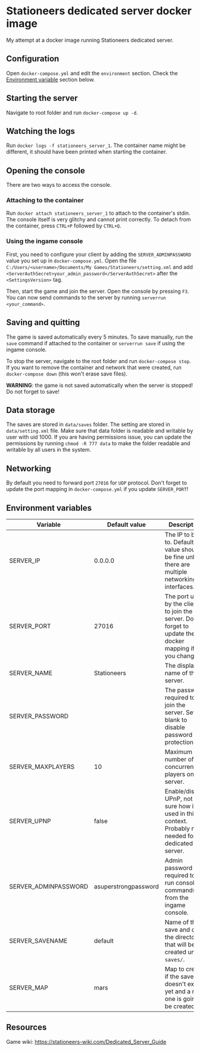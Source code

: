 # Stationeers dedicated server docker image
My attempt at a docker image running Stationeers dedicated server.

## Configuration
Open `docker-compose.yml` and edit the `environment` section. Check the [Environment variable](#environment-variables) section below.

## Starting the server
Navigate to root folder and run `docker-compose up -d`.

## Watching the logs
Run `docker logs -f stationeers_server_1`. The container name might be different, it should have been printed when starting the container.

## Opening the console
There are two ways to access the console.

### Attaching to the container
Run `docker attach stationeers_server_1` to attach to the container's stdin. The console itself is very glitchy and cannot print correctly. To detach from the container, press `CTRL+P` followed by `CTRL+Q`.

### Using the ingame console
First, you need to configure your client by adding the `SERVER_ADMINPASSWORD` value you set up in `docker-compose.yml`. Open the file `C:/Users/<username>/Documents/My Games/Stationeers/setting.xml` and add `<ServerAuthSecret>your_admin_password</ServerAuthSecret>` after the `<SettingsVersion>` tag.

Then, start the game and join the server. Open the console by pressing `F3`. You can now send commands to the server by running `serverrun <your_command>`.

## Saving and quitting
The game is saved automatically every 5 minutes. To save manually, run the `save` command if attached to the container or `serverrun save` if using the ingame console.

To stop the server, navigate to the root folder and run `docker-compose stop`. If you want to remove the container and network that were created, run `docker-compose down` (this won't erase save files).

**WARNING**: the game is not saved automatically when the server is stopped! Do not forget to save!

## Data storage
The saves are stored in `data/saves` folder. The setting are stored in `data/setting.xml` file. Make sure that data folder is readable and writable by user with uid 1000. If you are having permissions issue, you can update the permissions by running `chmod -R 777 data` to make the folder readable and writable by all users in the system.

## Networking
By default you need to forward port `27016` for `UDP` protocol. Don't forget to update the port mapping in `docker-compose.yml` if you update `SERVER_PORT`!

## Environment variables

| Variable | Default value | Description |
|----------|---------------|-------------|
| SERVER_IP | 0.0.0.0 | The IP to bind to. Default value should be fine unless there are multiple networking interfaces. |
| SERVER_PORT | 27016 | The port used by the clients to join the server. Do not forget to update the docker mapping if you change it. |
| SERVER_NAME | Stationeers | The display name of the server. |
| SERVER_PASSWORD |  | The password required to join the server. Set to blank to disable password protection. |
| SERVER_MAXPLAYERS | 10 | Maximum number of concurrent players on the server. |
| SERVER_UPNP | false | Enable/disable UPnP, not sure how it is used in this context. Probably not needed for a dedicated server. |
| SERVER_ADMINPASSWORD | asuperstrongpassword | Admin password required to run console commands from the ingame console. |
| SERVER_SAVENAME | default | Name of the save and of the directory that will be created under `saves/`. |
| SERVER_MAP | mars | Map to create if the save doesn't exist yet and a new one is going to be created. |

## Resources
Game wiki: https://stationeers-wiki.com/Dedicated_Server_Guide
